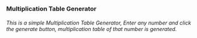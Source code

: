 ### Multiplication Table Generator

###### This is a simple Multiplication Table Generator, Enter any number and click the generate button, multiplication table of that number is generated.
